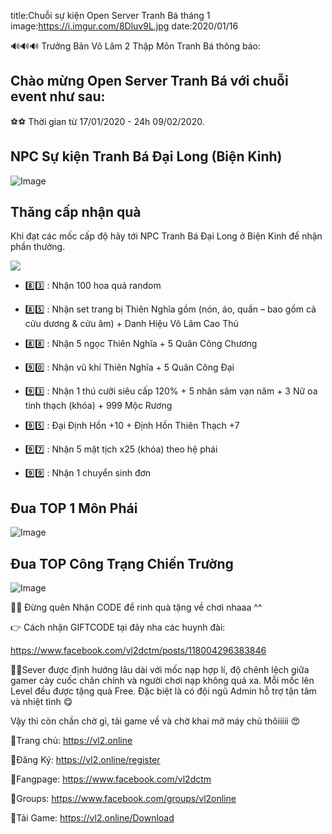 title:Chuỗi sự kiện Open Server Tranh Bá tháng 1
image:https://i.imgur.com/8Dluv9L.jpg
date:2020/01/16

🔊🔊🔊 Trưởng Bản Võ Lâm 2 Thập Môn Tranh Bá thông báo:

## Chào mừng Open Server Tranh Bá với chuỗi event như sau:

⚽⚽ Thời gian từ 17/01/2020 - 24h 09/02/2020.

## NPC Sự kiện Tranh Bá Đại Long (Biện Kinh)

![Image](https://i.imgur.com/YtrBXrA.jpg)

## Thăng cấp nhận quà

Khi đạt các mốc cấp độ hãy tới NPC Tranh Bá Đại Long ở Biện Kinh để nhận phần thưởng.

![](https://i.imgur.com/U0DEf1f.png)

- 8️⃣3️⃣ : Nhận 100 hoa quả random

- 8️⃣5️⃣️ : Nhận set trang bị Thiên Nghĩa gồm (nón, áo, quần – bao gồm cả cửu dương & cửu âm) + Danh Hiệu Võ Lâm Cao Thủ

- 8️⃣8️⃣ : Nhận 5 ngọc Thiên Nghĩa + 5 Quân Công Chương

- 9️⃣0️⃣ : Nhận vũ khí Thiên Nghĩa + 5 Quân Công Đại

- 9️⃣3️⃣ : Nhận 1 thú cưỡi siêu cấp 120% + 5 nhân sâm vạn năm + 3 Nữ oa tinh thạch (khóa) + 999 Mộc Rương

- 9️⃣5️⃣ : Đại Định Hồn +10 + Định Hồn Thiên Thạch +7

- 9️⃣7️⃣ : Nhận 5 mật tịch x25 (khóa) theo hệ phái

- 9️⃣9️⃣ : Nhận 1 chuyển sinh đơn

## Đua TOP 1 Môn Phái

![Image](https://i.imgur.com/WskIvds.jpg)

## Đua TOP Công Trạng Chiến Trường

![Image](https://i.imgur.com/ax4sbfe.jpg)


🙋‍♀️ Đừng quên Nhận CODE để rinh quà tặng về chơi nhaaa ^^

👉 Cách nhận GIFTCODE tại đây nha các huynh đài:

https://www.facebook.com/vl2dctm/posts/118004296383846

👨‍💻Sever được định hướng lâu dài với mốc nạp hợp lí, độ chênh lệch giữa gamer cày cuốc chân chính và người chơi nạp không quá xa. Mỗi mốc lên Level đều được tặng quà Free. Đặc biệt là có đội ngũ Admin hỗ trợ tận tâm và nhiệt tình 😋

Vậy thì còn chần chờ gì, tải game về và chờ khai mở máy chủ thôiiiii 😍

🔰Trang chủ: https://vl2.online

🔰Đăng Ký: https://vl2.online/register

🔰Fangpage: https://www.facebook.com/vl2dctm

🔰Groups: https://www.facebook.com/groups/vl2online

🔰Tải Game: https://vl2.online/Download
